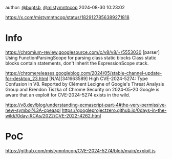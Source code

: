 author: [@buptsb](https://x.com/buptsb), [@mistymntncop](https://x.com/mistymntncop)
2024-08-30 10:23:02

https://x.com/mistymntncop/status/1829127856389271818

# Info

https://chromium-review.googlesource.com/c/v8/v8/+/5553030
[parser] Using FunctionParsingScope for parsing class static blocks
Class static blocks contain statements, don't inherit the ExpressionScope stack.

https://chromereleases.googleblog.com/2024/05/stable-channel-update-for-desktop_23.html
[N/A][341663589] High CVE-2024-5274: Type Confusion in V8. Reported by Clément Lecigne of Google's Threat Analysis Group and Brendon Tiszka of Chrome Security on 2024-05-20
Google is aware that an exploit for CVE-2024-5274 exists in the wild.

https://v8.dev/blog/understanding-ecmascript-part-4#the-very-permissive-new-symbol%3A-cpeaapl
https://googleprojectzero.github.io/0days-in-the-wild//0day-RCAs/2022/CVE-2022-4262.html

# PoC

https://github.com/mistymntncop/CVE-2024-5274/blob/main/exploit.js